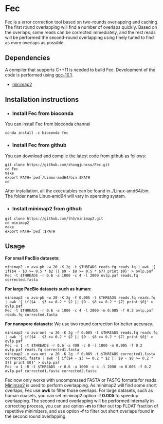 # Fec
Fec is a error correction tool based on two-rounds overlapping and caching. The first round overlapping will find a number of overlaps quickly. Based on the overlaps, some reads can be corrected immediately, and the rest reads will be performed the second-round overlapping using finely tuned to find as more overlaps as possible.
## Dependencies
A compiler that supports C++11 is needed to build Fec. Development of the code is performed using [gcc-10.1](https://gcc.gnu.org/gcc-10/).
- [minimap2](https://github.com/lh3/minimap2/)
## Installation instructions
- ### Install Fec from bioconda
You can install Fec from bioconda channel
```
conda install -c bioconda fec
```
- ### Install Fec from github
You can download and compile the latest code from github as follows:
```
git clone https://github.com/zhangjuncsu/Fec.git
cd Fec
make
export PATH=`pwd`/Linux-amd64/bin:$PATH
cd
```
After installation, all the executables can be found in ./Linux-amd64/bin. The folder name Linux-amd64 will vary in operating system.
- ### Install minimap2 from github
```
git clone https://github.com/lh3/minimap2.git
cd minimap2
make
export PATH=`pwd`:$PATH
```
## Usage
**For small PacBio datasets:**
```
minimap2 -x ava-pb -w 20 -K 2g -t $THREADS reads.fq reads.fq | awk '{ if($4 - $3 >= 0.5 * $2 || $9 - $8 >= 0.5 * $7) print $0}' > ovlp.paf
Fec -t $THREADS -r 0.6 -a 1000 -c 4 -l 2000 ovlp.paf reads.fq corrected.fasta
```
**For large PacBio datasets such as human:**
```
minimap2 -x ava-pb -w 20 -K 2g -f 0.005 -t $THREADS reads.fq reads.fq | awk '{ if($4 - $3 >= 0.2 * $2 || $9 - $8 >= 0.2 * $7) print $0}' > ovlp.paf
Fec -t $THREADS -r 0.6 -a 1000 -c 4 -l 2000 -m 0.005 -f 0.2 ovlp.paf reads.fq corrected.fasta
```

**For nanopore datasets:**
We use two round correction for better accuracy.
```
minimap2 -x ava-ont -w 20 -K 2g -f 0.005 -t $THREADS reads.fq reads.fq | awk '{ if($4 - $3 >= 0.2 * $2 || $9 - $8 >= 0.2 * $7) print $0}' > ovlp.paf
Fec -x 1 -t $THREADS -r 0.6 -a 400 -c 0 -l 1000 -m 0.005 -f 0.2 ovlp.paf reads.fq corrected1.fasta
minimap2 -x ava-ont -w 20 -K 2g -f 0.005 -t $THREADS corrected1.fasta corrected1.fasta | awk '{ if($4 - $3 >= 0.2 * $2 || $9 - $8 >= 0.2 * $7) print $0}' > ovlp.paf
Fec -x 1 -R -t $THREADS -r 0.6 -a 1000 -c 4 -l 2000 -m 0.005 -f 0.2 ovlp.paf corrected1.fasta corrected2.fasta
```
Fec now only works with uncompressed FASTA or FASTQ formats for reads. [Minimap2](https://github.com/lh3/minimap2) is used to perform overlapping. As minimap2 will find some short overlaps, Fec use **awk** to filter those overlaps. For large datasets, such as human daasets, you can set minimap2 option **-f 0.005** to speedup overlapping. The second round overlapping will be performed internally in correcting process, you can use option **-m** to filter out top FLOAT fraction of repetitive minimizers, and use option **-f** to filter out short overlaps found in the second round overlapping.